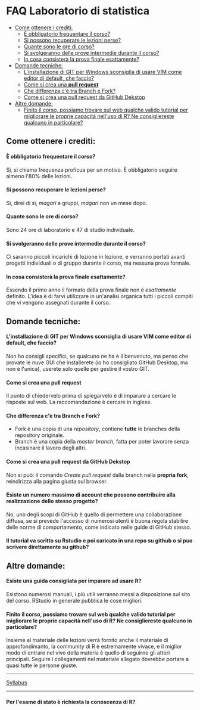 FAQ Laboratorio di statistica
================

-   [Come ottenere i crediti:](#come-ottenere-i-crediti)
    -   [È obbligatorio frequentare il corso?](#è-obbligatorio-frequentare-il-corso)
    -   [Si possono recuperare le lezioni perse?](#si-possono-recuperare-le-lezioni-perse)
    -   [Quante sono le ore di corso?](#quante-sono-le-ore-di-corso)
    -   [Si svolgeranno delle prove intermedie durante il corso?](#si-svolgeranno-delle-prove-intermedie-durante-il-corso)
    -   [In cosa consisterà la prova finale esattamente?](#in-cosa-consisterà-la-prova-finale-esattamente)
-   [Domande tecniche:](#domande-tecniche)
    -   [L'installazione di GIT per Windows sconsiglia di usare VIM come editor di default, che faccio?](#linstallazione-di-git-per-windows-sconsiglia-di-usare-vim-come-editor-di-default-che-faccio)
    -   [Come si crea una **pull request**](#come-si-crea-una-pull-request)
    -   [Che differenza c'è tra Branch e Fork?](#che-differenza-cè-tra-branch-e-fork)
    -   [Come si crea una pull request da GitHub Dekstop](#come-si-crea-una-pull-request-da-github-dekstop)
-   [Altre domande:](#altre-domande)
    -   [Finito il corso, possiamo trovare sul web qualche valido tutorial per migliorare le proprie capacità nell'uso di R? Ne consigliereste qualcuno in particolare?](#finito-il-corso-possiamo-trovare-sul-web-qualche-valido-tutorial-per-migliorare-le-proprie-capacità-nelluso-di-r-ne-consigliereste-qualcuno-in-particolare)

Come ottenere i crediti:
------------------------

#### È obbligatorio frequentare il corso?

Sì, si chiama frequenza proficua per un motivo. È obbligatorio seguire almeno l'80% delle lezioni.

#### Si possono recuperare le lezioni perse?

Sì, direi di sì, *magari* a gruppi, *magari* non un mese dopo.

#### Quante sono le ore di corso?

Sono 24 ore di laboratorio e 47 di studio individuale.

#### Si svolgeranno delle prove intermedie durante il corso?

Ci saranno piccoli incarichi di lezione in lezione, e verranno portati avanti progetti individuali o di gruppo durante il corso, ma nessuna prova formale.

#### In cosa consisterà la prova finale esattamente?

Essendo il primo anno il formato della prova finale non è *esattamente* definito.
L'idea è di farvi utilizzare in un'analisi organica tutti i piccoli compiti che vi vengono assegnati durante il corso.

Domande tecniche:
-----------------

#### L'installazione di GIT per Windows sconsiglia di usare VIM come editor di default, che faccio?

Non ho consigli specifici, se qualcuno ne ha è il benvenuto, ma penso che provate le nuve GUI che installerete (io ho consigliato GitHub Desktop, ma non è l'unica), userete solo quelle per gestire il vostro GIT.

#### Come si crea una **pull request**

Il punto di chiedervelo prima di spiegarvelo è di imparare a cercare le risposte sul web.
La raccomandazione è cercare in inglese.

#### Che differenza c'è tra Branch e Fork?

-   Fork è una copia di una *repository*, contiene **tutte** le branches della repository originale.
-   Branch è una copia della *master branch*, fatta per poter lavorare senza incasinare il lavoro degli altri.

#### Come si crea una pull request da GitHub Dekstop

Non si può: il comando *Create pull request* dalla branch nella **propria fork**, reindirizza alla pagina giusta sul browser.

#### Esiste un numero massimo di account che possono contribuire alla realizzazione dello stesso progetto? 

No, uno degli scopi di GitHub è quello di permettere una collaborazione diffusa, se si prevede l'accesso di numerosi utenti è buona regola stabilire delle norme di comportamento, come indicato nelle guide di GitHub stesso.

#### Il tutorial va scritto su Rstudio e poi caricato in una repo su github o si puo scrivere direttamente su github?

Altre domande:
--------------

#### Esiste una guida consigliata per imparare ad usare R? 

Esistono numerosi manuali, i più utili verranno messi a disposizione sul sito del corso. RStudio in generale pubblica le cose migliori.

#### Finito il corso, possiamo trovare sul web qualche valido tutorial per migliorare le proprie capacità nell'uso di R? Ne consigliereste qualcuno in particolare?

Insieme al materiale delle lezioni verrà fornito anche il materiale di approfondimanto, la community di R è estremamente vivace, e il miglior modo di entrare nel vivo della materia è quello di seguirne gli attori principali. Seguire i collegamenti nel materiale allegato dovrebbe portare a quasi tutte le persone giuste.

------------------------------------------------------------------------

[Syllabus](../README.md)

------------------------------------------------------------------------
#### Per l'esame di stato è richiesta la conoscenza di R?
